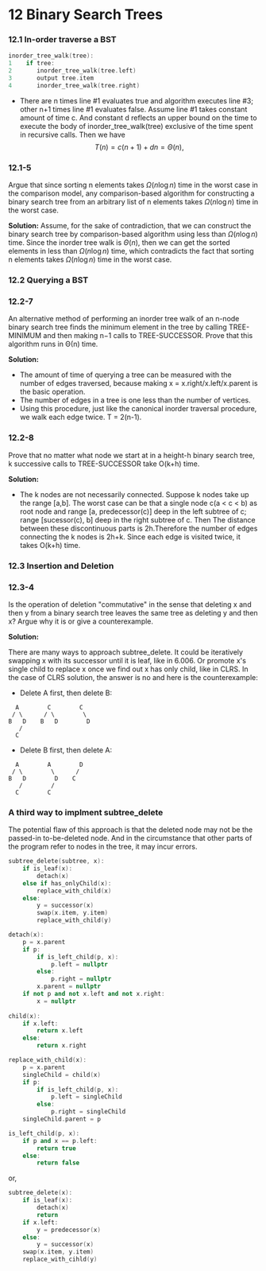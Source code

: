 # 12 Binary Search Trees
### 12.1 In-order traverse a BST
```C++
inorder_tree_walk(tree):
1    if tree:
2       inorder_tree_walk(tree.left)
3       output tree.item
4       inorder_tree_walk(tree.right)
```
* There are n times line #1 evaluates true and algorithm executes line #3; other n+1 times line #1 evaluates false. Assume line #1 takes constant amount of time c. And constant d reflects an upper bound on the time to execute the body of inorder_tree_walk(tree) exclusive of the time spent in recursive calls. Then we have
$$
T(n) = c(n+1) + dn = \Theta(n),
$$

### 12.1-5
Argue that since sorting n elements takes 
$\Omega(n\log n)$ time in the worst case in the comparison model, any comparison-based algorithm for constructing a binary search tree from an arbitrary list of n elements takes $\Omega(n\log n)$ time in the worst case.

**Solution:**
Assume, for the sake of contradiction, that we can construct the binary search tree by comparison-based algorithm using less than 
$\Omega(n\log n)$ time. Since the inorder tree walk is 
$\Theta(n)$, then we can get the sorted elements in less than $\Omega(n\log n)$ time, which contradicts the fact that sorting n elements takes $\Omega(n\log n)$ time in the worst case.

### 12.2 Querying a BST
### 12.2-7
An alternative method of performing an inorder tree walk of an n-node binary search tree finds the minimum element in the tree by calling TREE-MINIMUM and then making n−1 calls to TREE-SUCCESSOR. Prove that this algorithm runs in
Θ(n) time.

**Solution:**
- The amount of time of querying a tree can be measured with the number of edges traversed, because making x = x.right/x.left/x.parent is the basic operation.
- The number of edges in a tree is one less than the number of vertices.
- Using this procedure, just like the canonical inorder traversal procedure, we walk each edge twice. T = 2(n-1).

### 12.2-8
Prove that no matter what node we start at in a height-h binary search tree, k successive calls to TREE-SUCCESSOR take O(k+h) time.

**Solution:**
- The k nodes are not necessarily connected. Suppose k nodes take up the range [a,b]. The worst case can be that a single node c(a < c < b) as root node and range [a, predecessor(c)] deep in the left subtree of c; range [sucessor(c), b] deep in the right subtree of c. Then The distance between these discontinuous parts is 2h.Therefore the number of edges connecting the k nodes is 2h+k. Since each edge is visited twice, it takes O(k+h) time. 

### 12.3 Insertion and Deletion

### 12.3-4
Is the operation of deletion "commutative" in the sense that deleting x and then y from a binary search tree leaves the same tree as deleting y and then x? Argue why it is or give a counterexample.

**Solution:**

There are many ways to approach subtree_delete. It could be iteratively swapping x with its successor until it is leaf, like in 6.006. Or promote x's single child to replace x once we find out x has only child, like in CLRS.
In the case of CLRS solution, the answer is no and here is the counterexample:
- Delete A first, then delete B:
```
  A        C        C
 / \      / \        \
B   D    B   D        D
   /
  C
```
- Delete B first, then delete A:
```
  A        A        D
 / \        \      /
B   D        D    C
   /        /
  C        C
```
### A third way to implment subtree_delete

The potential flaw of this approach is that the deleted node may not be the passed-in to-be-deleted node. And in the circumstance that other parts of the program refer to nodes in the tree, it may incur errors.
```C++
subtree_delete(subtree, x):
    if is_leaf(x):
        detach(x)
    else if has_onlyChild(x):
        replace_with_child(x)
    else:
        y = successor(x)
        swap(x.item, y.item)
        replace_with_child(y)

detach(x):
    p = x.parent
    if p:
        if is_left_child(p, x):
            p.left = nullptr
        else:
            p.right = nullptr
        x.parent = nullptr
    if not p and not x.left and not x.right:
        x = nullptr
        
child(x):
    if x.left:
        return x.left
    else:
        return x.right

replace_with_child(x):
    p = x.parent
    singleChild = child(x)
    if p:
        if is_left_child(p, x):
            p.left = singleChild
        else:
            p.right = singleChild
    singleChild.parent = p

is_left_child(p, x):
    if p and x == p.left:
        return true
    else:
        return false
```
or,
```C++
subtree_delete(x):
    if is_leaf(x):
        detach(x)
        return
    if x.left:
        y = predecessor(x)
    else:
        y = successor(x)
    swap(x.item, y.item)
    replace_with_cihld(y)    
```

